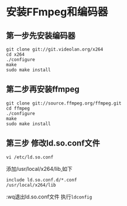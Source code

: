 # 安装FFmpeg和编码器

## 第一步先安装编码器

```
git clone git://git.videolan.org/x264
cd x264
./configure
make
sudo make install
```

## 第二步再安装ffmpeg
```
git clone git://source.ffmpeg.org/ffmpeg.git
cd ffmpeg
./configure
make
sudo make install
```

## 第三步 修改ld.so.conf文件
```
vi /etc/ld.so.conf
```
添加/usr/local/x264/lib,如下
```
include ld.so.conf.d/*.conf
/usr/local/x264/lib
```
:wq退出ld.so.conf文件
执行`ldconfig`
